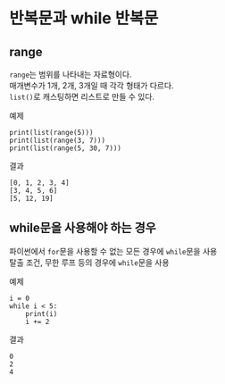 # 반복문과 while 반복문

## range

`range`는 범위를 나타내는 자료형이다.  
매개변수가 1개, 2개, 3개일 때 각각 형태가 다르다.  
`list()`로 캐스팅하면 리스트로 만들 수 있다.

예제
```
print(list(range(5)))
print(list(range(3, 7)))
print(list(range(5, 30, 7)))
```

결과
```
[0, 1, 2, 3, 4]
[3, 4, 5, 6]
[5, 12, 19]
```

## while문을 사용해야 하는 경우

파이썬에서 `for`문을 사용할 수 없는 모든 경우에 `while`문을 사용  
탈출 조건, 무한 루프 등의 경우에 `while`문을 사용

예제
```
i = 0
while i < 5:
    print(i)
    i += 2
```

결과
```
0
2
4
```
